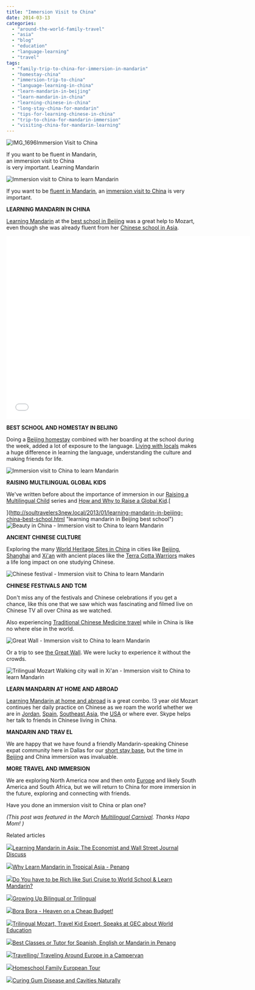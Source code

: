 ```yaml
---
title: "Immersion Visit to China"
date: 2014-03-13
categories: 
  - "around-the-world-family-travel"
  - "asia"
  - "blog"
  - "education"
  - "language-learning"
  - "travel"
tags: 
  - "family-trip-to-china-for-immersion-in-mandarin"
  - "homestay-china"
  - "immersion-trip-to-china"
  - "language-learning-in-china"
  - "learn-mandarin-in-beijing"
  - "learn-mandarin-in-china"
  - "learning-chinese-in-china"
  - "long-stay-china-for-mandarin"
  - "tips-for-learning-chinese-in-china"
  - "trip-to-china-for-mandarin-immersion"
  - "visiting-china-for-mandarin-learning"
---
```


![IMG_1696](https://pub-ac94b3f306b24c0dba4238943c97f2e1.r2.dev/6a00e5502a9507883301a3fccfb619970b.jpg)Immersion Visit to China  
  
If you want to be fluent in Mandarin,  
an immersion visit to China  
is very important. Learning Mandarin

<!--more-->  
  
![Immersion visit to China to learn Mandarin](https://pub-ac94b3f306b24c0dba4238943c97f2e1.r2.dev/6a00e5502a9507883301a3fcd3ce74970b.png)  
  
If you want to be [fluent in Mandarin](http://soultravelers3new.local/2013/06/fluent-mandarin.html "fluent in Mandarin how-to"), an [immersion visit to China](http://soultravelers3new.local/2012/11/visiting-china-and-dragons.html "immersion visit to China") is very important.  
  
**LEARNING MANDARIN IN CHINA**  
  
[Learning Mandarin](http://soultravelers3new.local/2012/11/mandarin-immersion-in-china.html "learning Mandarin in Beijing") at the [best school in Beijing](http://soultravelers3new.local/2013/01/learning-mandarin-in-beijing-china-best-school.html "learning mandarin in Beijing best school") was a great help to Mozart, even though she was already fluent from her [Chinese school in Asia](http://soultravelers3new.local/2012/06/why-learn-mandarin-in-tropical-asia-penang.html "chinese school in Asia").  
  

<iframe allowfullscreen frameborder="0" height="480" src="//www.youtube.com/embed/OOUsbPWb7eM?rel=0" width="640"></iframe>

  
  
**BEST SCHOOL AND HOMESTAY IN BEIJING**  
  
Doing a [Beijing homestay](http://soultravelers3new.local/2013/01/best-homestay-living-with-a-family-in-china.html "best beijing homestay") combined with her boarding at the school during the week, added a lot of exposure to the language. [Living with locals](http://soultravelers3new.local/2013/01/homestay-china-living-with-locals-whats-it-like-.html "homestay China - living with locals") makes a huge difference in learning the language, understanding the culture and making friends for life.  
  
![Immersion visit to China to learn Mandarin](https://pub-ac94b3f306b24c0dba4238943c97f2e1.r2.dev/6a00e5502a9507883301a51183b306970c.png)  
  
**RAISING MULTILINGUAL GLOBAL KIDS**  
  
We've written before about the importance of immersion in our [Raising a Multilingual Child](http://soultravelers3new.local/2011/06/how-to-raise-a-bilingual-or-multi-lingual-child.html "raising a multilingual child") series and [How and Why to Raise a Global Kid](http://soultravelers3new.local/2011/07/how-to-and-why-raise-a-global-kid.html "why raise a global kid").[  
  
](http://soultravelers3new.local/2013/01/learning-mandarin-in-beijing-china-best-school.html "learning mandarin in Beijing best school")  
![Beauty in China - Immersion visit to China to learn Mandarin](https://pub-ac94b3f306b24c0dba4238943c97f2e1.r2.dev/6a00e5502a9507883301a51183b323970c.png)  
  
**ANCIENT CHINESE CULTURE**  
  
Exploring the many [World Heritage Sites in China](http://whc.unesco.org/en/statesparties/CN/ "world heritage sites") in cities like [Beijing](http://soultravelers3new.local/2012/11/forbidden-city-and-beijings-best.html "best of Beijing travel"), [Shanghai](http://soultravelers3new.local/2012/11/shanghai-with-kids.html "Shanghai with kids") and [Xi'an](http://soultravelers3new.local/2012/12/making-friends-in-china-.html "Visiting Xian and making friends in China") with ancient places like the [Terra Cotta Warriors](http://soultravelers3new.local/2012/12/terracotta-army.html "terra cotta warriors") makes a life long impact on one studying Chinese.  
  
![Chinese festival - Immersion visit to China to learn Mandarin](https://pub-ac94b3f306b24c0dba4238943c97f2e1.r2.dev/6a00e5502a9507883301a3fcd3ceaa970b.png)  
  
**CHINESE FESTIVALS AND TCM**  
  
Don't miss any of the festivals and Chinese celebrations if you get a chance, like this one that we saw which was fascinating and filmed live on Chinese TV all over China as we watched.  
  
Also experiencing [Traditional Chinese Medicine travel](http://soultravelers3new.local/2013/04/traditional-chinese-medicine-travel-in-china.html "traditional chinese medicine travel") while in China is like no where else in the world.  
  
![Great Wall - Immersion visit to China to learn Mandarin](https://pub-ac94b3f306b24c0dba4238943c97f2e1.r2.dev/6a00e5502a9507883301a3fcd3ceca970b.png)  
  
Or a trip to see [the Great Wall](http://soultravelers3new.local/2012/12/the-great-wall-of-china.html "the great wall of china"). We were lucky to experience it without the crowds.  
  
![Trilingual Mozart Walking city wall in Xi'an - Immersion visit to China to learn Mandarin](https://pub-ac94b3f306b24c0dba4238943c97f2e1.r2.dev/6a00e5502a9507883301a3fcd3cf03970b.png)  
  
**LEARN MANDARIN AT HOME AND ABROAD**  
  
[Learning Mandarin at home and abroad](http://soultravelers3new.local/2012/02/mandarin-chinese-learning-at-home-and-abroad.html "learning mandarin at home and abroad") is a great combo. !3 year old Mozart continues her daily practice on Chinese as we roam the world whether we are in [Jordan](http://soultravelers3new.local/2011/06/family-vacation-petra-wow-.html "Petra family travel"), [Spain](http://soultravelers3new.local/2010/06/family-travel-tips-in-spains-costa-del-sol-countryside-adventures-mediterranean-beaches-photography-.html "spain travel tips"), [Southeast Asia](http://soultravelers3new.local/2012/09/stunning-kek-lok-si-largest-buddhist-temple-in-se-asia.html "southeast Asia"), the [USA](http://soultravelers3new.local/2009/09/family-travel-photo-nyc-usa-metropolitan-museum-of-art-egyptian.html "USA travel NYC Met") or where ever. Skype helps her talk to friends in Chinese living in China.  
  
**MANDARIN AND TRAV EL**  
  
We are happy that we have found a friendly Mandarin-speaking Chinese expat community here in Dallas for our [short stay base](http://soultravelers3new.local/2014/02/best-extended-stay-hotel-in-dallas-hawthorn-suites-addison-galleria.html "Dallas short stay base"), but the time in [Beijing](http://soultravelers3new.local/2012/12/family-travel-beijing-tiananmen-square.html "family travel beijing") and China immersion was invaluable.   
  
**MORE TRAVEL AND IMMERSION**  
  
We are exploring North America now and then onto [Europe](http://soultravelers3new.local/2012/02/5-best-european-family-vacations.html "best europe family vacations") and likely South America and South Africa, but we will return to China for more immersion in the future, exploring and connecting with friends.  
  
Have you done an immersion visit to China or plan one?  
  
_(This post was featured in the March [Multilingual Carnival](http://hapamom.com/march-multilingual-carnival-how-immersion-programs-can-help-with-both-language-and-culture/ "Mulitlingual carnival "). Thanks Hapa Mom! )_

Related articles

[![](http://i.zemanta.com/100044889_80_80.jpg)](http://soultravelers3new.local/2012/07/learning-mandarin-in-asia-the-economist-and-wall-street-journal-discuss-.html)[Learning Mandarin in Asia: The Economist and Wall Street Journal Discuss](http://soultravelers3new.local/2012/07/learning-mandarin-in-asia-the-economist-and-wall-street-journal-discuss-.html)

[![](http://i.zemanta.com/94084671_80_80.jpg)](http://soultravelers3new.local/2012/06/why-learn-mandarin-in-tropical-asia-penang.html)[Why Learn Mandarin in Tropical Asia - Penang](http://soultravelers3new.local/2012/06/why-learn-mandarin-in-tropical-asia-penang.html)

[![](http://i.zemanta.com/115136650_80_80.jpg)](http://soultravelers3new.local/2012/09/do-you-have-to-be-rich-like-suri-cruise-to-world-school-learn-mandarin-.html)[Do You have to be Rich like Suri Cruise to World School & Learn Mandarin?](http://soultravelers3new.local/2012/09/do-you-have-to-be-rich-like-suri-cruise-to-world-school-learn-mandarin-.html)

[![](http://i.zemanta.com/158297724_80_80.jpg)](http://soultravelers3new.local/2013/04/growing-up-bilingual-or-trilingual.html)[Growing Up Bilingual or Trilingual](http://soultravelers3new.local/2013/04/growing-up-bilingual-or-trilingual.html)

[![](http://i.zemanta.com/92363554_80_80.jpg)](http://soultravelers3new.local/2012/06/bora-bora-heaven-on-a-cheap-budget.html)[Bora Bora - Heaven on a Cheap Budget!](http://soultravelers3new.local/2012/06/bora-bora-heaven-on-a-cheap-budget.html)

[![](http://i.zemanta.com/232906364_80_80.jpg)](http://soultravelers3new.local/2013/12/trilingual-mozart-travel-kid-expert-speaks-at-gec-about-world-education.html)[Trilingual Mozart, Travel Kid Expert, Speaks at GEC about World Education](http://soultravelers3new.local/2013/12/trilingual-mozart-travel-kid-expert-speaks-at-gec-about-world-education.html)

[![](http://i.zemanta.com/200358711_80_80.jpg)](http://soultravelers3new.local/2013/09/best-classes-or-tutor-for-spanish-english-or-mandarin-in-penang.html)[Best Classes or Tutor for Spanish, English or Mandarin in Penang](http://soultravelers3new.local/2013/09/best-classes-or-tutor-for-spanish-english-or-mandarin-in-penang.html)

[![](http://i.zemanta.com/101284346_80_80.jpg)](http://soultravelers3new.local/2012/07/travelling-traveling-around-europe-in-a-campervan.html)[Travelling/ Traveling Around Europe in a Campervan](http://soultravelers3new.local/2012/07/travelling-traveling-around-europe-in-a-campervan.html)

[![](http://i.zemanta.com/253943088_80_80.jpg)](http://soultravelers3new.local/2014/03/homeschool-family-european-tour.html)[Homeschool Family European Tour](http://soultravelers3new.local/2014/03/homeschool-family-european-tour.html)

[![](http://i.zemanta.com/154024597_80_80.jpg)](http://soultravelers3new.local/2013/03/curing-gum-disease-and-cavities-naturally.html)[Curing Gum Disease and Cavities Naturally](http://soultravelers3new.local/2013/03/curing-gum-disease-and-cavities-naturally.html)
